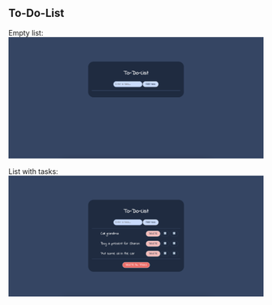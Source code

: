 ## To-Do-List


Empty list: 
![](<src/assets/Screenshot 2024-03-11 at 00.35.56.png>)


List with tasks:
![](<src/assets/Screenshot 2024-03-11 at 00.27.14.png>)